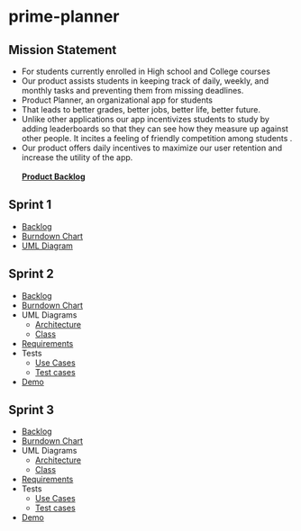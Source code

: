 # prime-planner
## Mission Statement ##
*	For students currently enrolled in High school and College courses 
*	Our product assists students in keeping track of daily, weekly, and monthly tasks and preventing them from missing deadlines. 
*	Product Planner, an organizational app for students 
*	That leads to better grades, better jobs, better life, better future. 
*	Unlike other applications our app incentivizes students to study by adding leaderboards so that they can see how they measure up against other people. It incites a feeling of friendly competition among students .
*	Our product offers daily incentives to maximize our user retention and increase the utility of the app. 
<br><br> [**Product Backlog**](https://docs.google.com/spreadsheets/d/1HSBoC19WC9w0YWZ5xD9QxapS4QA8zcKgTGT2fqvcHXQ/edit#gid=0)


## Sprint 1 ## 
* [Backlog](https://docs.google.com/spreadsheets/d/1EmF-StsJCDXHWK51zc_gVkav4ivncqkfktADfB3wTbw/edit#gid=0)
* [Burndown Chart](https://docs.google.com/spreadsheets/d/1EmF-StsJCDXHWK51zc_gVkav4ivncqkfktADfB3wTbw/edit#gid=0)
* [UML Diagram](https://github.com/PoodsProject/prime-planner/blob/master/PrimePlannerUMLSprint1.xml)
## Sprint 2 ## 
* [Backlog](https://docs.google.com/spreadsheets/d/1Nysj_K4-QUsn_6kKBrEUE_sAhqnjedjYf9DnCkg8r1U/edit#gid=0)
* [Burndown Chart](https://docs.google.com/spreadsheets/d/1Nysj_K4-QUsn_6kKBrEUE_sAhqnjedjYf9DnCkg8r1U/edit#gid=0)
* UML Diagrams
  * [Architecture](https://github.com/PoodsProject/prime-planner/blob/master/Sprint%202%20Architecture%20Design.xml)
  * [Class](https://github.com/PoodsProject/prime-planner/blob/master/Sprint%202%20UML.xml)
* [Requirements](https://docs.google.com/document/d/1jTOyK_L0oS5ParN9OusFVdniWb1c-MgZWZLNv_J-OVw/edit?usp=sharing)
* Tests
  * [Use Cases](https://github.com/PoodsProject/prime-planner/blob/master/Use_cases.md)
  * [Test cases](https://github.com/PoodsProject/prime-planner/tree/master/Prime%20PlannerTests)
* [Demo](https://www.youtube.com/watch?v=peAU06BIvtg&feature=youtu.be)

## Sprint 3 ## 
* [Backlog](https://docs.google.com/spreadsheets/d/1VA_NIfjlXeLH4OkxnsuecHzvKW_QF0dxLrnsrLLLM74/edit#gid=0)
* [Burndown Chart](https://docs.google.com/spreadsheets/d/1VA_NIfjlXeLH4OkxnsuecHzvKW_QF0dxLrnsrLLLM74/edit#gid=0)
* UML Diagrams
  * [Architecture](https://github.com/PoodsProject/prime-planner/blob/master/Sprint%202%20Architecture%20Design.xml)
  * [Class](https://github.com/PoodsProject/prime-planner/blob/master/Sprint%203%20UML.xml)
* [Requirements](https://docs.google.com/document/d/1c2AgvjSABRA5wteklnDUscMIhobxsfwpT0a17MMBafU/edit)
* Tests 
  * [Use Cases](https://docs.google.com/document/d/1TL1bNHVo5r9oRVgPzse9qoLFBiIqeA2EA4f0-ArcGvY/edit)
  * [Test cases](https://github.com/PoodsProject/prime-planner/tree/master/Prime%20PlannerTests)
* [Demo](https://github.com/PoodsProject/prime-planner/blob/master/Demonstration_2.mp4)
